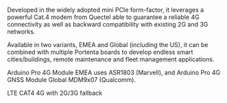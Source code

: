 <FeatureDescription>

 Developed in the widely adopted mini PCIe form-factor, it leverages a powerful Cat.4 modem from Quectel able to guarantee a reliable 4G connectivity as well as backward compatibility with existing 2G and 3G networks.

 Available in two variants, EMEA and Global (including the US), it can be combined with multiple Portenta boards to develop endless smart cities/buildings, remote maintenance and fleet management applications.
</FeatureDescription>


<FeatureList>

<Feature title="ASR1803 / MDM9x07" image="core">

  Arduino Pro 4G Module EMEA uses ASR1803 (Marvell), and Arduino Pro 4G GNSS Module Global MDM9x07 (Qualcomm).

</Feature>

<Feature title="LTE Connectivity" image="connectivity">

  LTE CAT4 4G with 2G/3G fallback

</Feature>

</FeatureList>


